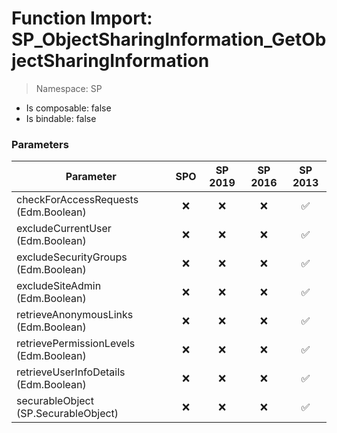 # Function Import: SP_ObjectSharingInformation_GetObjectSharingInformation

> Namespace: SP

- Is composable: false
- Is bindable: false

### Parameters

Parameter | SPO | SP 2019 | SP 2016 | SP 2013
----------|:---:|:-------:|:-------:|:-------:
checkForAccessRequests (Edm.Boolean) | ❌ | ❌ | ❌ | ✅
excludeCurrentUser (Edm.Boolean) | ❌ | ❌ | ❌ | ✅
excludeSecurityGroups (Edm.Boolean) | ❌ | ❌ | ❌ | ✅
excludeSiteAdmin (Edm.Boolean) | ❌ | ❌ | ❌ | ✅
retrieveAnonymousLinks (Edm.Boolean) | ❌ | ❌ | ❌ | ✅
retrievePermissionLevels (Edm.Boolean) | ❌ | ❌ | ❌ | ✅
retrieveUserInfoDetails (Edm.Boolean) | ❌ | ❌ | ❌ | ✅
securableObject (SP.SecurableObject) | ❌ | ❌ | ❌ | ✅